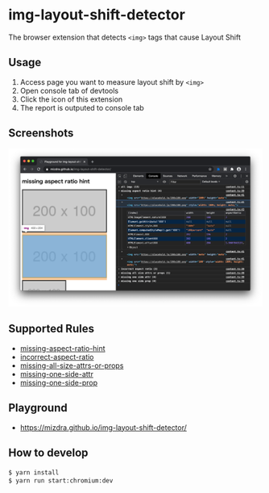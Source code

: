 # img-layout-shift-detector

The browser extension that detects `<img>` tags that cause Layout Shift

## Usage

1. Access page you want to measure layout shift by `<img>`
1. Open console tab of devtools
1. Click the icon of this extension
1. The report is outputed to console tab

## Screenshots

![Screenshot](./static/screenshot.png?raw=true)

## Supported Rules

- [missing-aspect-ratio-hint](https://github.com/mizdra/img-layout-shift-detector/blob/master/docs/missing-aspect-ratio-hint.md)
- [incorrect-aspect-ratio](https://github.com/mizdra/img-layout-shift-detector/blob/master/docs/incorrect-aspect-ratio.md)
- [missing-all-size-attrs-or-props](https://github.com/mizdra/img-layout-shift-detector/blob/master/docs/missing-all-size-attrs-or-props.md)
- [missing-one-side-attr](https://github.com/mizdra/img-layout-shift-detector/blob/master/docs/missing-one-side-attr.md)
- [missing-one-side-prop](https://github.com/mizdra/img-layout-shift-detector/blob/master/docs/missing-one-side-prop.md)

## Playground

- https://mizdra.github.io/img-layout-shift-detector/

## How to develop

```console
$ yarn install
$ yarn run start:chromium:dev
```
